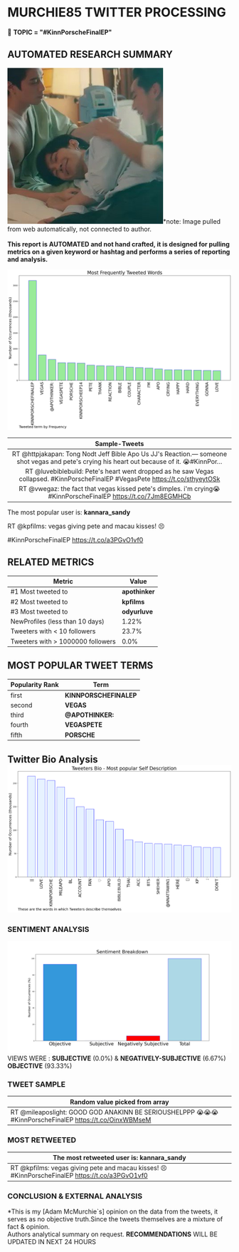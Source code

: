 # MURCHIE85 TWITTER PROCESSING 
&#x1F34E; **TOPIC = "#KinnPorscheFinalEP"**

## AUTOMATED RESEARCH SUMMARY

![image](assets/2022-07-09hashtagImage.png)*note: Image pulled from web automatically, not connected to author.
<br></br>
<b> This report is AUTOMATED and not hand crafted, it is designed for pulling metrics on a given keyword or hashtag and performs a series of reporting and analysis.</b>



![image](assets/2022-07-09TWEETS.png)



|                **Sample-Tweets**        |
| :-------------: |
| RT @httpjakapan: Tong Nodt Jeff Bible Apo Us JJ's Reaction.— someone shot vegas and pete's crying his heart out because of it. 😭#KinnPor… |
| RT @luvebiblebuild: Pete's heart went dropped as he saw Vegas collapsed. #KinnPorscheFinalEP #VegasPete  https://t.co/sthyeytOSk |
| RT @vwegaz: the fact that vegas kissed pete's dimples. i'm crying😭 #KinnPorscheFinalEP https://t.co/7Jm8EGMHCb |

The most popular user is: **kannara_sandy**
<div class="alert alert-block alert-danger"> RT @kpfiIms: vegas giving pete and macau kisses! 😣

#KinnPorscheFinalEP https://t.co/a3PGvO1vf0</div>

## RELATED METRICS<br>
| Metric | Value |
| ------------- | ------------- |
| #1 Most tweeted to  | **apothinker** |
| #2 Most tweeted to  | **kpfiIms** |
| #3 Most tweeted to  | **odyurluve** |
| NewProfiles (less than 10 days) | 1.22%  |
| Tweeters with < 10 followers  | 23.7%|
| Tweeters with > 1000000 followers  | 0.0%  |



## MOST POPULAR TWEET TERMS 


| Popularity Rank  | Term |
| ------------- | ------------- |
| first  | **KINNPORSCHEFINALEP**  |
| second  | **VEGAS**  |
| third  | **@APOTHINKER:** |
| fourth  | **VEGASPETE**  |
| fifth  | **PORSCHE**  |


## Twitter Bio Analysis![image](assets/2022-07-09BIO.png)
### SENTIMENT ANALYSIS
![image](assets/2022-07-09sentiment.png)
VIEWS WERE : **SUBJECTIVE**  (0.0%) & **NEGATIVELY-SUBJECTIVE** (6.67%) **OBJECTIVE** (93.33%)

### TWEET SAMPLE 
| Random value picked from array |
| ------------- |
|RT @mileaposlight: GOOD GOD ANAKINN BE SERIOUSHELPPP 😭😭😭#KinnPorscheFinalEP https://t.co/OinxWBMseM |

### MOST RETWEETED 

| The most retweeted user is: **kannara_sandy**  |
| ------------- |
| RT @kpfiIms: vegas giving pete and macau kisses! 😣#KinnPorscheFinalEP https://t.co/a3PGvO1vf0 |

### CONCLUSION & EXTERNAL ANALYSIS

*This is my [Adam McMurchie`s] opinion on the data from the tweets, it serves as no objective truth.Since the tweets themselves are a mixture of fact & opinion.<br>
Authors analytical summary on request.
**RECOMMENDATIONS** WILL BE UPDATED IN NEXT  24 HOURS <br>